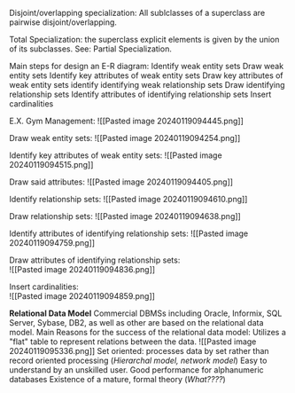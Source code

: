 
Disjoint/overlapping specialization:
	All sublclasses of a superclass are pairwise disjoint/overlapping.

Total Specialization:
	the superclass explicit elements is given by the union of its subclasses.
	See: Partial Specialization.

Main steps for design an E-R diagram:
	Identify weak entity sets
	Draw weak entity sets
	Identify key attributes of weak entity sets
	Draw key attributes of weak entity sets
	identify identifying weak relationship sets
	Draw identifying relationship sets
	Identify attributes of identifying relationship sets
	Insert cardinalities

E.X. Gym Management:	![[Pasted image 20240119094445.png]]
	
Draw weak entity sets:	![[Pasted image 20240119094254.png]]

Identify key attributes of weak entity sets:
![[Pasted image 20240119094515.png]]
	
Draw said attributes:
![[Pasted image 20240119094405.png]]
	
Identify relationship sets:
![[Pasted image 20240119094610.png]]

Draw relationship sets:	
![[Pasted image 20240119094638.png]]

Identify attributes of identifying relationship sets:
![[Pasted image 20240119094759.png]]

Draw attributes of identifying relationship sets:	
![[Pasted image 20240119094836.png]]

Insert cardinalities:		
![[Pasted image 20240119094859.png]]


**Relational Data Model**
	Commercial DBMSs including Oracle, Informix, SQL Server, Sybase, DB2, as well as other are based on the relational data model.
	Main Reasons for the success of the relational data model:
		Utilizes a "flat" table to represent relations between the data.
![[Pasted image 20240119095336.png]]
		Set oriented:
			processes data by set rather than record oriented processing (*Hierarchal model, network model*)
		Easy to understand by an unskilled user.
		Good performance for alphanumeric databases
		Existence of a mature, formal theory (*What????*)
		
